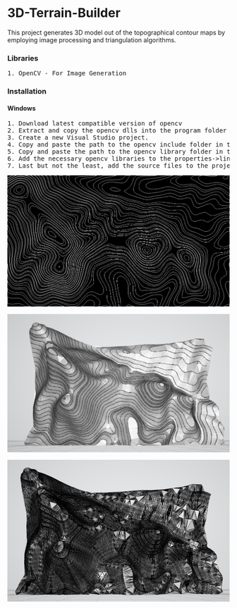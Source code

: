 # 3D-Terrain-Builder

This project generates 3D model out of the topographical contour maps by employing image processing 
and triangulation algorithms.

### Libraries
<pre>
1. OpenCV - For Image Generation
</pre>

### Installation

#### Windows

<pre>
1. Download latest compatible version of opencv
2. Extract and copy the opencv dlls into the program folder or in the windows/system32 directory.
3. Create a new Visual Studio project.
4. Copy and paste the path to the opencv include folder in the project properties->vc++ directories->Include.
5. Copy and paste the path to the opencv library folder in the project properties->vc++ directories->Libraries.
6. Add the necessary opencv libraries to the properties->linker->Input
7. Last but not the least, add the source files to the project...And the project is ready to run!
</pre>

![Contour Map](https://github.com/purvakulkarni15/3D-Terrain-Builder/blob/master/EDGE.bmp)

![3D Reconstruction](https://github.com/purvakulkarni15/3D-Terrain-Builder/blob/master/ContourMap3D.PNG)

![3D Reconstruction - Mesh](https://github.com/purvakulkarni15/3D-Terrain-Builder/blob/master/ContourMap3D_Mesh.PNG)
